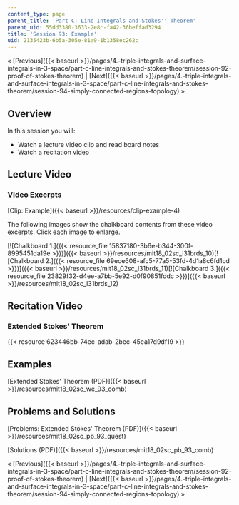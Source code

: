 ```yaml
---
content_type: page
parent_title: 'Part C: Line Integrals and Stokes'' Theorem'
parent_uid: 55dd3380-3633-2e8c-fa42-36beffad3294
title: 'Session 93: Example'
uid: 2135423b-6b5a-305e-81a9-1b1358ec262c
---
```


« [Previous]({{< baseurl >}}/pages/4.-triple-integrals-and-surface-integrals-in-3-space/part-c-line-integrals-and-stokes-theorem/session-92-proof-of-stokes-theorem) | [Next]({{< baseurl >}}/pages/4.-triple-integrals-and-surface-integrals-in-3-space/part-c-line-integrals-and-stokes-theorem/session-94-simply-connected-regions-topology) »

Overview
--------

In this session you will:

*   Watch a lecture video clip and read board notes
*   Watch a recitation video

Lecture Video
-------------

### Video Excerpts

[Clip: Example]({{< baseurl >}}/resources/clip-example-4)

The following images show the chalkboard contents from these video excerpts. Click each image to enlarge.

[![Chalkboard 1.]({{< resource_file 15837180-3b6e-b344-300f-8995451da19e >}})]({{< baseurl >}}/resources/mit18_02sc_l31brds_10)[![Chalkboard 2.]({{< resource_file 69ece608-afc5-77a5-53fd-4d1a8c6fd1cd >}})]({{< baseurl >}}/resources/mit18_02sc_l31brds_11)[![Chalkboard 3.]({{< resource_file 23829f32-d4ee-a7bb-5e92-d0f90851fddc >}})]({{< baseurl >}}/resources/mit18_02sc_l31brds_12)

Recitation Video
----------------

### Extended Stokes' Theorem

{{< resource 623446bb-74ec-adab-2bec-45ea17d9df19 >}}

Examples
--------

[Extended Stokes' Theorem (PDF)]({{< baseurl >}}/resources/mit18_02sc_we_93_comb)

Problems and Solutions
----------------------

[Problems: Extended Stokes' Theorem (PDF)]({{< baseurl >}}/resources/mit18_02sc_pb_93_quest)

[Solutions (PDF)]({{< baseurl >}}/resources/mit18_02sc_pb_93_comb)

« [Previous]({{< baseurl >}}/pages/4.-triple-integrals-and-surface-integrals-in-3-space/part-c-line-integrals-and-stokes-theorem/session-92-proof-of-stokes-theorem) | [Next]({{< baseurl >}}/pages/4.-triple-integrals-and-surface-integrals-in-3-space/part-c-line-integrals-and-stokes-theorem/session-94-simply-connected-regions-topology) »